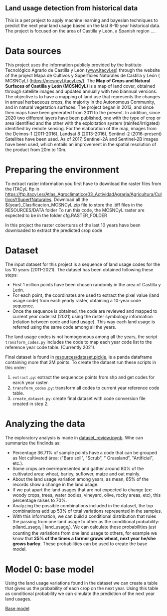 Land usage detection from historical data
--------------------------------------------

This is a pet project to apply machine learning and bayesian techniques to predict the next year land usage based on the
last 8-10 year historical data. The project is focused on the area of Castilla y León, a Spanish region ....

# Data sources

This project uses the information publicly provided by the Instituto Tecnológico Agrario de Castilla y
León (www.itacyl.es) through the website of the project Mapa de Cultivos y Superficies Naturales de Castilla y León (
MCSNCyL) (https://mcsncyl.itacyl.es/). The **Map of Crops and Natural Surfaces of Castilla y León (MCSNCyL)** is a map
of land cover, obtained through satellite images and updated annually with two biannual versions. The objective is to
have a mapping of land use that represents the changes in annual herbaceous crops, the majority in the Autonomous
Community, and in natural vegetation surfaces. The project began in 2013, and since then maps have been generated from
2011 to the present. In addition, since 2020 two different layers have been published, one with the type of crop or area
identified and the other with the exploitation system (rainfed/irrigated) identified by remote sensing. For the
elaboration of the map, images from the Deimos-1 (2011-2016), Landsat 8 (2013-2016), Sentinel-2 (2016-present)
Satellites have been used. As of 2017, Sentinel-2A and Sentinel-2B images have been used, which entails an improvement
in the spatial resolution of the product from 20m to 10m.

# Preparing the environment

To extract raster information you first have to download the raster files from the ITACyL ftp
in https://ftp.itacyl.es/Atlas_Agroclimatico/03_ActividadAgraria/Agricultura/CultivosYSuperfNaturales. Download all the
${year}_Clasificacion_MCSNCyL.zip file to store the .tiff files in the RESOURCES/DATA folder To run this code, the
MCSNCyL raster are expected to be in the folder cfg.RASTER_FOLDER

In this project the raster coberturas of the last 10 years have been downloaded to extract the predicted crop code

# Dataset

The input dataset for this project is a sequence of land usage codes for the las 10 years (2011-2021). The dataset has
been obtained following these steps:

- First 1 million points have been chosen randomly in the area of Castilla y León.
- For each point, the coordinates are used to extract the pixel value (land usage code) from each yearly raster,
  obtaining a 10-year code sequence.
- Once the sequence is obtained, the code are reviewed and mapped to current year code list (2021) using the raster
  symbology information (relation between code and land usage). This way each land usage is referred using the same code
  among all the years.

The land usage codes is not homogeneous among all the years, the script `transform_codes.py` includes the code to map
each year code list to the reference year code table. (Currently 2021).

Final dataset is found in [resources/dataset.pickle](resources/dataset.pickle), is a panda dataframe containing more
that 2M points. To create the dataset run these scripts in this order:

1. `extract.py`: extract the sequencce points from shp and get codes for earch year raster.
2. `transform_codes.py`: transform all codes to current year reference code table.
3. `create_dataset.py`: create final dataset with code conversion file created in step 2.

# Analyzing the data

The exploratory analysis is made in [dataset_review.ipynb](src/cropseq/data/notebooks/dataset_review.ipynb). Whe can
summarize the findinds as:

- Percentage 36.71% of sample points have a code that can be grouped as Not cultivated área: ("Bare soil", "Scrub", "
  Grassland", "Artificial", etc.).
- Some crops are overrepresented and gather around 80% of the cultivated area: wheat, barley, suflower, maize and oat
  mainly.
- About the land usage variation among years, as mean, 65% of the records show a change in the land usage.
- If we put apart the land usages that are not expected to change (ex: woody crops, trees, water bodies, vineyard,
  olive, rocky areas, etc), this percentage raises to 70%.
- Analyzing the possible combinations included in the dataset, the top combinations add up 53% of total variations
  represented in the samples.
- With this information, we can build a conditional distribution that rules the passing from one land usage to other as the
  conditional probability: p(land_usage<sub>i</sub> | land_usage<sub>j</sub>). We can calculate these probabilities just
  counting the variations from one land usage to others, for example we know that **25% of the times a farmer grows
  wheat, next year he/she grows barley**. These probabilities can be used to create the base model.

# Model 0: base model

Using the land usage variations found in the dataset we can create a table that gives us the probability of each crop on
the next year. Using this table as conditional probability we can simulate the prediction of the next year land usages.

[Base model](src/cropseq/data/notebooks/dataset_review.ipynb#Estimating-base-model)